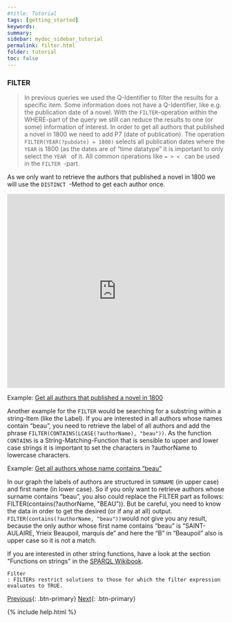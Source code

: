 ```yaml
---
#title: Tutorial
tags: [getting_started]
keywords:
summary:
sidebar: mydoc_sidebar_tutorial
permalink: filter.html
folder: tutorial
toc: false
---
```


### **FILTER**

> In previous queries we used the Q-Identifier to filter the results for a specific item. Some information does not have a Q-Identifier, like e.g. the publication date of a novel. With the `FILTER`-operation within the WHERE-part of the query we still can reduce the results to one (or some) information of interest. In order to get all authors that published a novel in 1800 we need to add P7 (date of publication). The operation `FILTER(YEAR(?pubdate) = 1800)` selects all publication dates where the `YEAR` is 1800 (as the dates are of “time datatype” it is important to only select the `YEAR ` of it.
> All common operations like `= > < ` can be used in the `FILTER `-part.

As we only want to retrieve the authors that published a novel in 1800 we will use the `DISTINCT `-Method to get each author once.

<iframe class="" src="https://query.wikidata.org/#%23Locations%20of%20aviation%20accidents%0A%0ASELECT%20%3Fitem%20%3FitemLabel%20%3Fcoords%0AWHERE%0A%7B%0A%20%20%20%3Fitem%20wdt%3AP31%20wd%3AQ744913.%20%20%20%20%20%20%23%20item%20is%20an%20instance%20of%20an%20aviation%20accident%0A%20%20%20%3Fitem%20wdt%3AP625%20%3Fcoords.%20%20%20%20%20%20%20%20%23%20item%27s%20coordinates%20are%20collected%20by%20the%20%3Fcoords%20variable%0A%20%20SERVICE%20wikibase%3Alabel%20%7B%20bd%3AserviceParam%20wikibase%3Alanguage%20%22%5BAUTO_LANGUAGE%5D%2Cen%22.%20%7D%0A%7D" style="width:100%;max-width:100%;height:450px" frameborder="0"></iframe>

Example: [Get all authors that published a novel in 1800](https://tinyurl.com/2cfajx6w)

Another example for the `FILTER` would be searching for a substring within a string-Item (like the Label). If you are interested in all authors whose names contain “beau”, you need to retrieve the label of all authors and add the phrase `FILTER(CONTAINS(LCASE(?authorName), "beau"))`.
As the function `CONTAINS` is a String-Matching-Function that is sensible to upper and lower case strings it is important to set the characters in ?authorName to lowercase characters.

Example: [Get all authors whose name contains “beau”](https://tinyurl.com/2yqdlt4w)

In our graph the labels of authors are structured in `SURNAME` (in upper case) and first name (in lower case). So if you only want to retrieve authors whose surname contains “beau”, you also could replace the FILTER part as follows: FILTER(contains(?authorName, "BEAU")).
But be careful, you need to know the data in order to get the desired (or if any at all) output. `FILTER(contains(?authorName, "beau"))`would not give you any result, because the only author whose first name contains “beau” is “SAINT-AULAIRE, Yrieix Beaupoil, marquis de” and here the “B” in “Beaupoil” also is upper case so it is not a match.

If you are interested in other string functions, have a look at the section "Functions on strings" in the [SPARQL Wikibook](https://en.wikibooks.org/wiki/SPARQL/Expressions_and_Functions#Functions_on_strings).

```
Filter
: FILTERs restrict solutions to those for which the filter expression evaluates to TRUE.

```

[Previous](./limit.html){: .btn-primary} [Next](./optional.html){: .btn-primary}

<!-- {% include links.html %} -->

{% include help.html %}
